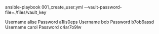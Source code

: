 ansible-playbook 001_create_user.yml --vault-password-file=./files/vault_key

Username alise Password a1lis0eps
Username bob   Password b7ob6assd
Username carol Password c4ar7o9lw
